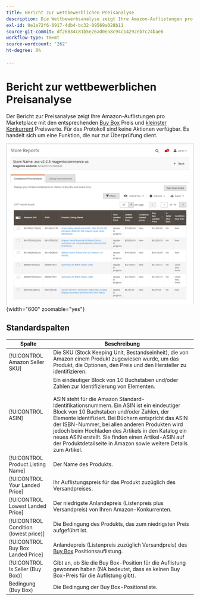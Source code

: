 ```yaml
---
title: Bericht zur wettbewerblichen Preisanalyse
description: Die Wettbewerbsanalyse zeigt Ihre Amazon-Auflistungen pro Marktplatz mit dem jeweiligen Buy Box-Preis und den niedrigsten Preiswerten für Konkurrenten an.
exl-id: 9e1e72f6-6917-4db4-bc32-09569a028b11
source-git-commit: df26834c81b5e26ad0ea8c94c14292eb7c24bae8
workflow-type: tm+mt
source-wordcount: '262'
ht-degree: 0%

---
```


# Bericht zur wettbewerblichen Preisanalyse

Der Bericht zur Preisanalyse zeigt Ihre Amazon-Auflistungen pro Marketplace mit den entsprechenden [Buy Box](./buy-box-competitor-pricing.md) Preis und [kleinster Konkurrent](./lowest-competitor-pricing.md) Preiswerte. Für das Protokoll sind keine Aktionen verfügbar. Es handelt sich um eine Funktion, die nur zur Überprüfung dient.

![Bericht zur wettbewerblichen Preisanalyse](assets/amazon-competitive-price-analysis.png){width="600" zoomable="yes"}

## Standardspalten

| Spalte | Beschreibung |
|--- |--- |
| [!UICONTROL Amazon Seller SKU] | Die SKU (Stock Keeping Unit, Bestandseinheit), die von Amazon einem Produkt zugewiesen wurde, um das Produkt, die Optionen, den Preis und den Hersteller zu identifizieren. |
| [!UICONTROL ASIN] | Ein eindeutiger Block von 10 Buchstaben und/oder Zahlen zur Identifizierung von Elementen.<br><br>ASIN steht für die Amazon Standard-Identifikationsnummern. Ein ASIN ist ein eindeutiger Block von 10 Buchstaben und/oder Zahlen, der Elemente identifiziert. Bei Büchern entspricht das ASIN der ISBN-Nummer, bei allen anderen Produkten wird jedoch beim Hochladen des Artikels in den Katalog ein neues ASIN erstellt. Sie finden einen Artikel-ASIN auf der Produktdetailseite in Amazon sowie weitere Details zum Artikel. |
| [!UICONTROL Product Listing Name] | Der Name des Produkts. |
| [!UICONTROL Your Landed Price] | Ihr Auflistungspreis für das Produkt zuzüglich des Versandpreises. |
| [!UICONTROL Lowest Landed Price] | Der niedrigste Anlandepreis (Listenpreis plus Versandpreis) von Ihren Amazon-Konkurrenten. |
| [!UICONTROL Condition (lowest price)] | Die Bedingung des Produkts, das zum niedrigsten Preis aufgeführt ist. |
| [!UICONTROL Buy Box Landed Price] | Anlandepreis (Listenpreis zuzüglich Versandpreis) des [Buy Box](./buy-box-competitor-pricing.md) Positionsauflistung. |
| [!UICONTROL Is Seller (Buy Box)] | Gibt an, ob Sie die Buy Box-Position für die Auflistung gewonnen haben (NA bedeutet, dass es keinen Buy Box-Preis für die Auflistung gibt). |
| Bedingung (Buy Box) | Die Bedingung der Buy Box-Positionsliste. |
